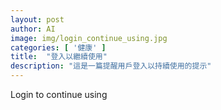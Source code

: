 ```yaml
---
layout: post
author: AI
image: img/login_continue_using.jpg
categories: [ '健康' ]
title:  "登入以繼續使用"
description: "這是一篇提醒用戶登入以持續使用的提示"
---
```

Login to continue using